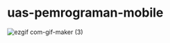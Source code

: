# uas-pemrograman-mobile
![ezgif com-gif-maker (3)](https://user-images.githubusercontent.com/71883485/149622711-c02579b8-558f-4249-a4de-6f62b41be4d3.gif)
